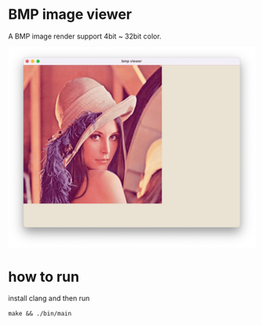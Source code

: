 # BMP image viewer

A BMP image render support 4bit ~ 32bit color.

![描述文本](example/image.png)

# how to run
install clang and then run
```
make && ./bin/main
```